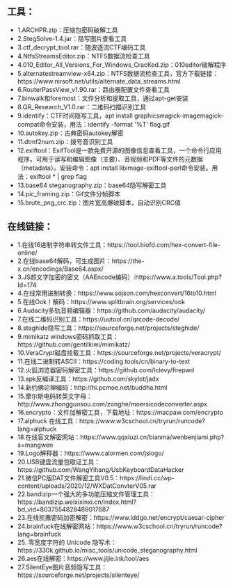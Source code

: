 <h2>工具：</h2>
<ul>
<li>
1.ARCHPR.zip：压缩包密码破解工具<br>
</li>
<li>
2.StegSolve-1.4.jar：隐写图片查看工具<br>
</li>
<li>
3.ctf_decrypt_tool.rar：随波逐流CTF编码工具<br>
</li>
<li>
4.NtfsStreamsEditor.zip：NTFS数据流检查工具<br>
</li>
<li>
4.010_Editor_All_Versions_For_Windows_CracKed.zip：010editor破解程序<br>
</li>
<li>
5.alternatestreamview-x64.zip：NTFS数据流检查工具，官方下载链接：https://www.nirsoft.net/utils/alternate_data_streams.html<br>
</li>
<li>
6.RouterPassView_v1.90.rar：路由器配置文件查看工具<br>
</li>
<li>
7.binwalk和foremost：文件分析和提取工具，通过apt-get安装<br>
</li>
<li>
8.QR_Research_V1.0.rar：二维码扫描识别工具<br>
</li>
<li>
9.identify：CTF时间隐写工具，apt install graphicsmagick-imagemagick-compat命令安装，用法：identify -format '%T' flag.gif<br>
</li>
<li>
10.autokey.zip：古典密码autokey解密<br>
</li>
<li>
11.dtmf2num.zip：拨号音识别工具<br>
</li>
<li>
12.exiftool：ExifTool是一款免费开源的图像信息查看工具，一个命令行应用程序。可用于读写和编辑图像（主要）、音视频和PDF等文件的元数据（metadata）。安装命令：apt install libimage-exiftool-perl命令安装。用法：exiftool * | grep flag<br>
</li>
<li>
13.base64 steganography.zip：base64隐写解密工具<br>
</li>
<li>
14.pic_framing.zip：Gif文件分帧脚本<br>
</li>
<li>
15.brute_png_crc.zip：图片宽高爆破脚本，自动识别CRC值<br>
</li>
</ul>


<h2>在线链接：</h2>

<ul>
<li>
1.在线16进制字符串转文件工具：https://tool.hiofd.com/hex-convert-file-online/<br>
</li>
<li>
2.在线base64解码，可生成图片：https://the-x.cn/encodings/Base64.aspx/<br>
</li>
<li>
3.JS颜文字加密的密文（AAEncode编码）:https://www.a.tools/Tool.php?Id=174<br>
</li>
<li>
4.在线常用进制转换：https://www.sojson.com/hexconvert/16to10.html<br>
</li>

<li>
5.在线Ook！解码：https://www.splitbrain.org/services/ook<br>
</li>
<li>
6.Audacity多轨音频编辑器：https://github.com/audacity/audacity/<br>
</li>


<li>
7.在线二维码识别工具：https://uutool.cn/qrcode-decode/<br>
</li>
<li>
8.steghide隐写工具：https://sourceforge.net/projects/steghide/<br>
</li>

<li>
9.mimikatz windows密码抓取工具：https://github.com/gentilkiwi/mimikatz/<br>
</li>
<li>
10.VeraCrypt磁盘挂载工具：https://sourceforge.net/projects/veracrypt/<br>
</li>


<li>
11.在线二进制转ASCII：https://coding.tools/cn/binary-to-text<br>
</li>
<li>
12.火狐浏览器密码解密工具：https://github.com/lclevy/firepwd<br>
</li>
<li>
13.apk反编译工具：https://github.com/skylot/jadx<br>
</li>
<li>
14.新约佛论禅编码：http://hi.pcmoe.net/buddha.html<br>
</li>
<li>
15.摩尔斯电码转英文字母：http://www.zhongguosou.com/zonghe/moersicodeconverter.aspx<br>
</li>
<li>
16.encrypto：文件加解密工具，下载地址：https://macpaw.com/encrypto<br>
</li>

<li>
17.alphuck 在线工具：https://www.w3cschool.cn/tryrun/runcode?lang=alphuck<br>
</li>

<li>
18.在线盲文解密网站：https://www.qqxiuzi.cn/bianma/wenbenjiami.php?s=mangwen<br>
</li>
<li>
19.Logo解释器：https://www.calormen.com/jslogo/<br>
</li>
<li>
20.USB键盘流量包取证工具：https://github.com/WangYihang/UsbKeyboardDataHacker<br>
</li>
<li>
21.微信PC版DAT文件解密工具V0.5：https://lindi.cc/wp-content/uploads/2020/12/WXDatConvterV05.rar<br>
</li>
<li>
22.bandizip一个强大的多功能压缩文件管理工具：https://bandizip.weixixinxi.cn/index.html?bd_vid=8037554828489017687<br>
</li>
<li>
23.在线凯撒密码加密解密：https://www.lddgo.net/encrypt/caesar-cipher<br>
</li>
<li>
24.brainfuck在线解密网站：https://www.w3cschool.cn/tryrun/runcode?lang=brainfuck<br>
</li>
<li>
25. 零宽度字符的 Unicode 隐写术：https://330k.github.io/misc_tools/unicode_steganography.html<br>
</li>
<li>
26.aes在线解密：https://www.jijie.ink/tool/aes<br>
</li>
<li>
27.SilentEye图片音频隐写工具：https://sourceforge.net/projects/silenteye/<br>
</li>
</ul>
